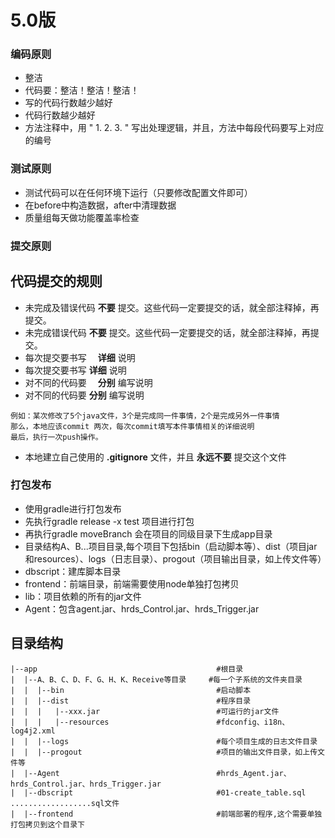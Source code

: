 # 5.0版

### 编码原则
- 整洁
- 代码要：整洁！整洁！整洁！
- 写的代码行数越少越好
- 代码行数越少越好
- 方法注释中，用 " 1. 2. 3. " 写出处理逻辑，并且，方法中每段代码要写上对应的编号

### 测试原则
- 测试代码可以在任何环境下运行（只要修改配置文件即可）
- 在before中构造数据，after中清理数据
- 质量组每天做功能覆盖率检查

### 提交原则


## 代码提交的规则
- 未完成及错误代码 __不要__ 提交。这些代码一定要提交的话，就全部注释掉，再提交。
- 未完成错误代码 __不要__ 提交。这些代码一定要提交的话，就全部注释掉，再提交。
- 每次提交要书写　 __详细__ 说明
- 每次提交要书写 __详细__ 说明
- 对不同的代码要　 __分别__ 编写说明
- 对不同的代码要 __分别__ 编写说明
```text
例如：某次修改了5个java文件，3个是完成同一件事情，2个是完成另外一件事情
那么，本地应该commit 两次，每次commit填写本件事情相关的详细说明
最后，执行一次push操作。 
```  
- 本地建立自己使用的 __.gitignore__ 文件，并且 __永远不要__ 提交这个文件

### 打包发布
- 使用gradle进行打包发布
- 先执行gradle release -x test 项目进行打包
- 再执行gradle moveBranch 会在项目的同级目录下生成app目录
- 目录结构A、B...项目目录,每个项目下包括bin（启动脚本等）、dist（项目jar和resources）、logs（日志目录）、progout（项目输出目录，如上传文件等）
- dbscript：建库脚本目录
- frontend：前端目录，前端需要使用node单独打包拷贝
- lib：项目依赖的所有的jar文件
- Agent：包含agent.jar、hrds_Control.jar、hrds_Trigger.jar

## 目录结构
```
|--app                                        #根目录
|  |--A、B、C、D、F、G、H、K、Receive等目录     #每一个子系统的文件夹目录
|  |  |--bin                                  #启动脚本
|  |  |--dist                                 #程序目录
|  |  |   |--xxx.jar                          #可运行的jar文件
|  |  |   |--resources                        #fdconfig、i18n、log4j2.xml
|  |  |--logs                                 #每个项目生成的日志文件目录
|  |  |--progout                              #项目的输出文件目录，如上传文件等
|  |--Agent                                   #hrds_Agent.jar、hrds_Control.jar、hrds_Trigger.jar
|  |--dbscript                                #01-create_table.sql ..................sql文件
|  |--frontend                                #前端部署的程序,这个需要单独打包拷贝到这个目录下

